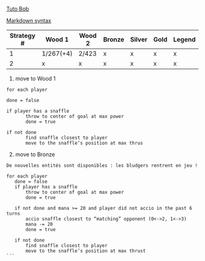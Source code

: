 [Tuto Bob](https://www.codingame.com/blog/lazy-keep-simple/?utm_source=codingame&utm_medium=details-page&utm_campaign=cg-blog&utm_content=fantastic-bits)

[Markdown syntax](https://www.ionos.fr/digitalguide/sites-internet/developpement-web/markdown/)

|Strategy #|Wood 1|Wood 2|Bronze|Silver|Gold|Legend|
|-|-|-|-|-|-|-|
|1|1/267(+4)|2/423|x|x|x|x|
|2|x|x|x|x|x|x|

1. move to Wood 1

```
for each player

done = false

if player has a snaffle
       throw to center of goal at max power
       done = true
       
if not done
       find snaffle closest to player
       move to the snaffle’s position at max thrus
```

2. move to Bronze

```
De nouvelles entités sont disponibles : les bludgers rentrent en jeu !
```

````
for each player
   done = false
   if player has a snaffle
       throw to center of goal at max power
       done = true

   if not done and mana >= 20 and player did not accio in the past 6 turns
       accio snaffle closest to “matching” opponent (0<->2, 1<->3)
       mana -= 20
       done = true

   if not done
       find snaffle closest to player
       move to the snaffle’s position at max thrust
```